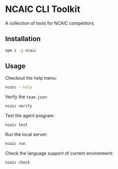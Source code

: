 # NCAIC CLI Toolkit

A collection of tools for NCAIC competitors.

## Installation

```sh
npm i -g ncaic
```

## Usage

Checkout the help menu:

```sh
ncaic --help
```

Verify the `team.json`:

```sh
ncaic verify
```

Test the agent program:

```sh
ncaic test
```

Run the local server:

```sh
ncaic run
```

Check the language support of current environment:

```sh
ncaic check
```

